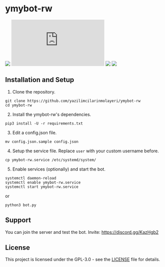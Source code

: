 # ymybot-rw
![](https://img.shields.io/badge/python-3.8%2B-blue) ![](https://img.shields.io/pypi/v/discord.py?label=discord.py) ![](https://img.shields.io/pypi/v/jishaku?label=jishaku) ![](https://img.shields.io/badge/code%20style-black-black)

## Installation and Setup
1. Clone the repository.
```shell
git clone https://github.com/yazilimcilarinmolayeri/ymybot-rw
cd ymybot-rw
```

2. Install the ymybot-rw's dependencies.
```shell
pip3 install -U -r requirements.txt
```

3. Edit a config.json file.
```shell
mv config.json.sample config.json
```

4. Setup the service file. Replace `user` with your custom username before.
```shell
cp ymybot-rw.service /etc/systemd/system/
```

5. Enable services (optionally) and start the bot.
```shell
systemctl daemon-reload
systemctl enable ymybot-rw.service
systemctl start ymybot-rw.service
```
or
```shell
python3 bot.py
```

## Support
You can join the server and test the bot. Invite: https://discord.gg/KazHgb2

## License
This project is licensed under the GPL-3.0 - see the [LICENSE](LICENSE) file for details.